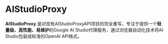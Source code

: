 # AIStudioProxy
**AIStudioProxy** 是对现有AIStudioProxyAPI项目的完全重写，专注于提供一个**轻量级、高性能、易维护**的Google AI Studio代理服务，通过浏览器自动化技术将AI Studio包装成标准的OpenAI API格式。
